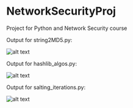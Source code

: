 # NetworkSecurityProj
Project for Python and Network Security course

Output for string2MD5.py:

![alt text](https://github.com/ro-hitr/NetworkSecurityProj/img/output1.png?raw=true)

Output for hashlib_algos.py:

![alt text](https://github.com/ro-hitr/NetworkSecurityProj/img/output2.png?raw=true)

Output for salting_iterations.py:

![alt text](https://github.com/ro-hitr/NetworkSecurityProj/img/output3.png?raw=true)
